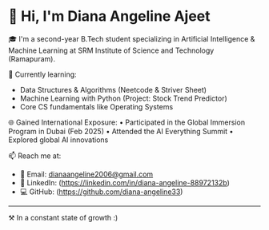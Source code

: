 # 👋 Hi, I'm Diana Angeline Ajeet

🎓 I'm a second-year B.Tech student specializing in Artificial Intelligence & Machine Learning at SRM Institute of Science and Technology (Ramapuram).

🧠 Currently learning:
- Data Structures & Algorithms (Neetcode & Striver Sheet)
- Machine Learning with Python (Project: Stock Trend Predictor)
- Core CS fundamentals like Operating Systems

🌐 Gained International Exposure:
• Participated in the Global Immersion Program in Dubai (Feb 2025)
• Attended the AI Everything Summit 
• Explored global AI innovations

📫 Reach me at:
- 📧 Email: dianaangeline2006@gmail.com
- 🔗 LinkedIn: (https://linkedin.com/in/diana-angeline-88972132b)
- 💻 GitHub: (https://github.com/diana-angeline33)

---
⚒️ In a constant state of growth :)